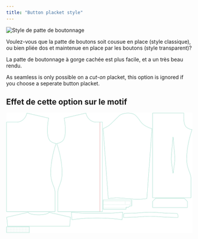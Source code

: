 ```yaml
---
title: "Button placket style"
---
```


![Style de patte de boutonnage](buttonplacketstyle.svg)

Voulez-vous que la patte de boutons soit cousue en place (style classique), ou bien pliée dos et maintenue en place par les boutons (style transparent)?

<Tip>

La patte de boutonnage à gorge cachée est plus facile, et a un très beau rendu.

</Tip>

<Note>

As seamless is only possible on a _cut-on_ placket, this option is ignored if you choose a seperate button placket.

</Note>

## Effet de cette option sur le motif

![Cette image montre l'effet de cette option en superposant plusieurs variantes qui ont une valeur différente pour cette option](simon_buttonplacketstyle_sample.svg "Effect of this option on the pattern")
